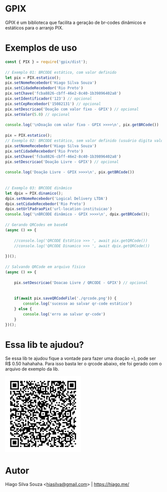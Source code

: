 # GPIX

GPIX é um biblioteca que facilita a geração de br-codes dinâmicos e estáticos para o arranjo PIX.

# Exemplos de uso

```javascript
const { PIX } = require('gpix/dist');

// Exemplo 01: BRCODE estático, com valor definido
let pix = PIX.estatico();
pix.setNomeRecebedor('Hiago Silva Souza')
pix.setCidadeRecebedor('Rio Preto')
pix.setChave('fcba8826-cbff-46e2-8c40-1b39896402a8')
pix.setIdentificador('123') // opcional
pix.setCepRecebedor('15082131') // opcional
pix.setDescricao('Doação com valor fixo - GPIX') // opcional
pix.setValor(5.0) // opcional

console.log('\nDoação com valor fixo - GPIX >>>>\n', pix.getBRCode())

pix = PIX.estatico();
// Exemplo 02: BRCODE estático, sem valor definido (usuário digita valor) e o identificador definido é 123
pix.setNomeRecebedor('Hiago Silva Souza')
pix.setCidadeRecebedor('Rio Preto')
pix.setChave('fcba8826-cbff-46e2-8c40-1b39896402a8')
pix.setDescricao('Doação Livre - GPIX') // opcional

console.log('Doação Livre - GPIX >>>>\n', pix.getBRCode())


// Exemplo 03: BRCODE dinâmico
let dpix = PIX.dinamico();
dpix.setNomeRecebedor('Logical Delivery LTDA')
dpix.setCidadeRecebedor('Rio Preto')
dpix.setUrlPadraoPix('url-location-instituicao')
console.log('\nBRCODE dinâmico - GPIX >>>>\n', dpix.getBRCode());

// Gerando QRCodes em base64
(async () => {

    //console.log('QRCODE Estático >>> ', await pix.getQRCode())
    //console.log('QRCODE Dinamico >>> ', await dpix.getQRCode())

})();

// Salvando QRCode em arquivo físico
(async () => {

    pix.setDescricao('Doacao Livre / QRCODE - GPIX') // opcional


    if(await pix.saveQRCodeFile('./qrcode.png')) {
        console.log('sucesso ao salvar qr-code estático')
    } else {
        console.log('erro ao salvar qr-code')
    }
})();
```

# Essa lib te ajudou?

Se essa lib te ajudou fique a vontade para fazer uma doação =), pode ser R$ 0.50 hahahaha. Para isso basta ler o qrcode abaixo, ele foi gerado com o arquivo de exemplo da lib.

![QRCode Doação](https://github.com/hiagodotme/gpix/blob/master/qrcode.png?raw=true)


# Autor

Hiago Silva Souza <<hiasilva@gmail.com>> | https://hiago.me/